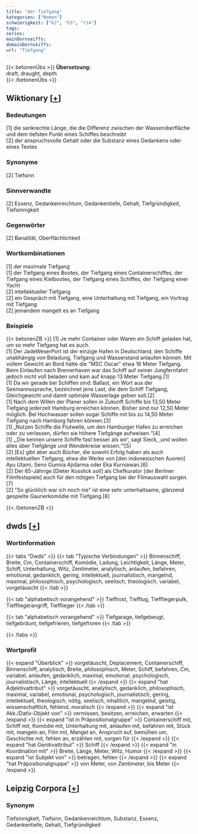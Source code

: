 ```yaml
---
title: "der Tiefgang"
kategorien: ["Nomen"]
schwierigkeit: ["k2", "h3", "r14"]
tags:
series:
mainDornseiffs:
domainDornseiffs:
url: "Tiefgang"
---
```


{{< betonenÜbs >}}
**Übersetzung:**  
draft, draught, depth  
{{< /betonenÜbs >}}

## Wiktionary [[+](https://de.wiktionary.org/wiki/Tiefgang)]

### Bedeutungen
[1] die senkrechte Länge, die die Differenz zwischen der Wasseroberfläche und dem tiefsten Punkt eines Schiffes beschreibt  
[2] der anspruchsvolle Gehalt oder die Substanz eines Gedankens oder eines Textes  

### Synonyme
[2] Tiefsinn  

### Sinnverwandte
[2] Essenz, Gedankenreichtum, Gedankentiefe, Gehalt, Tiefgründigkeit, Tiefsinnigkeit  

### Gegenwörter
[2] Banalität, Oberflächlichkeit  

### Wortkombinationen
[1] der maximale Tiefgang  
[1] der Tiefgang eines Bootes, der Tiefgang eines Containerschiffes, der Tiefgang eines Kielbootes, der Tiefgang eines Schiffes, der Tiefgang einer Yacht  
[2] intellektueller Tiefgang  
[2] ein Gespräch mit Tiefgang, eine Unterhaltung mit Tiefgang, ein Vortrag mit Tiefgang  
[2] jemandem mangelt es an Tiefgang  

### Beispiele
{{< betonenZB >}}
[1] Je mehr Container oder Waren ein Schiff geladen hat, um so mehr Tiefgang hat es auch.  
[1] Der JadeWeserPort ist der einzige Hafen in Deutschland, den Schiffe unabhängig von Beladung, Tiefgang und Wasserstand anlaufen können. Mit vollem Gewicht an Bord hätte die "MSC Oscar" etwa 16 Meter Tiefgang. Beim Einlaufen nach Bremerhaven war das Schiff auf seiner Jungfernfahrt jedoch nicht voll beladen und kam auf knapp 13 Meter Tiefgang.[1]  
[1] Da wir gerade bei Schiffen sind: Ballast, ein Wort aus der Seemannssprache, bezeichnet jene Last, die dem Schiff Tiefgang, Gleichgewicht und damit optimale Wasserlage geben soll.[2]  
[1] Nach dem Willen der Planer sollen in Zukunft Schiffe bis 13,50 Meter Tiefgang jederzeit Hamburg erreichen können. Bisher sind nur 12,50 Meter möglich. Bei Hochwasser sollen sogar Schiffe mit bis zu 14,50 Meter Tiefgang nach Hamburg fahren können.[3]  
[1] „Nutzen Schiffe die Flutwelle, um den Hamburger Hafen zu erreichen oder zu verlassen, dürfen sie höhere Tiefgänge aufweisen.“[4]  
[1] „‚Die kennen unsere Schiffe fast besser als wir‘, sagt Sieck, ‚und wollen alles über Tiefgänge und Wendekreise wissen.‘“[5]  
[2] [Es] gibt aber auch Bücher, die sowohl Erfolg haben als auch intellektuellen Tiefgang, etwa die Werke von [den indonesischen Auoren] Ayu Utami, Seno Gumira Ajidarma oder Eka Kurniawan.[6]  
[2] Der 65-Jährige [Dieter Kosslick soll] als Chefkurator [der Berliner Filmfestspiele] auch für den nötigen Tiefgang bei der Filmauswahl sorgen.[7]  
[2] "So glücklich war ich noch nie" ist eine sehr unterhaltsame, glänzend gespielte Gaunerkomödie mit Tiefgang.[8]  

{{< /betonenZB >}}


## dwds [[+](https://www.dwds.de/wb/Tiefgang)]

### Wortinformation
{{< tabs "Dwds" >}}
{{< tab "Typische Verbindungen" >}}
Binnenschiff, Breite, Cm, Containerschiff, Komödie, Ladung, Leichtigkeit, Länge, Meter, Schiff, Unterhaltung, Witz, Zentimeter, analytisch, anlaufen, befahren, emotional, gedanklich, gering, intellektuell, journalistisch, mangelnd, maximal, philosophisch, psychologisch, seelisch, theologisch, variabel, vorgetäuscht
{{< /tab >}}

{{< tab "alphabetisch vorangehend" >}}
Tieffrost, Tiefflug, Tieffliegerpulk, Tieffliegerangriff, Tiefflieger
{{< /tab >}}

{{< tab "alphabetisch vorangehend" >}}
Tiefgarage, tiefgebeugt, tiefgebräunt, tiefgefrieren, tiefgefroren
{{< /tab >}}

{{< /tabs >}}

### Wortprofil
{{< expand "Überblick" >}} vorgetäuscht, Deplacement, Containerschiff, Binnenschiff, analytisch, Breite, philosophisch, Meter, Schiff, befahren, Cm, variabel, anlaufen, gedanklich, maximal, emotional, psychologisch, journalistisch, Länge, intellektuell {{< /expand >}}
{{< expand "hat Adjektivattribut" >}} vorgetäuscht, analytisch, gedanklich, philosophisch, maximal, variabel, emotional, psychologisch, journalistisch, gering, intellektuell, theologisch, nötig, seelisch, inhaltlich, mangelnd, geistig, wissenschaftlich, fehlend, moralisch {{< /expand >}}
{{< expand "ist Akk./Dativ-Objekt von" >}} vermissen, besitzen, erreichen, erwarten {{< /expand >}}
{{< expand "ist in Präpositionalgruppe" >}} Containerschiff mit, Schiff mit, Komödie mit, Unterhaltung mit, anlaufen mit, befahren mit, Stück mit, mangeln an, Film mit, Mangel an, Anspruch auf, bemühen um, Geschichte mit, fehlen an, erzählen mit, sorgen für {{< /expand >}}
{{< expand "hat Genitivattribut" >}} Schiff {{< /expand >}}
{{< expand "in Koordination mit" >}} Breite, Länge, Meter, Witz, Humor {{< /expand >}}
{{< expand "ist Subjekt von" >}} betragen, fehlen {{< /expand >}}
{{< expand "hat Präpositionalgruppe" >}} von Meter, von Zentimeter, bis Meter {{< /expand >}}

## Leipzig Corpora [[+](https://corpora.uni-leipzig.de/en/res?word=Tiefgang&corpusId=deu_newscrawl-public_2018)]


### Synonym
Tiefsinnigkeit, Tiefsinn, Gedankenreichtum, Substanz, Essenz, Gedankentiefe, Gehalt, Tiefgründigkeit

